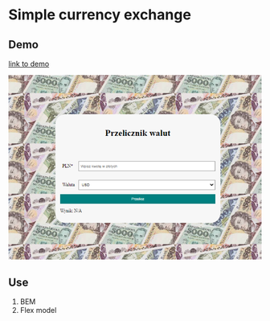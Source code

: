 # Simple currency exchange
## Demo
[link to demo](https://korneliuszrduch.github.io/kantor-walut)

![Currency exchange](https://raw.githubusercontent.com/Korneliuszrduch/kantor-walut/main/images/homepage_curency_exchange.png)
## Use
1. BEM
2. Flex model